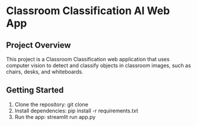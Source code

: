 
# Classroom Classification AI Web App

## Project Overview
This project is a Classroom Classification web application that uses computer vision to detect and classify objects in classroom images, such as chairs, desks, and whiteboards.

## Getting Started
1. Clone the repository:
   git clone <your-repo-link>
2. Install dependencies:
   pip install -r requirements.txt
3. Run the app:
   streamlit run app.py
